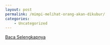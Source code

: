 ```yaml
---
layout: post
permalink: /mimpi-melihat-orang-akan-dikubur/
categories:
    - Uncategorized
---
```


[Baca Selengkapnya](/05)